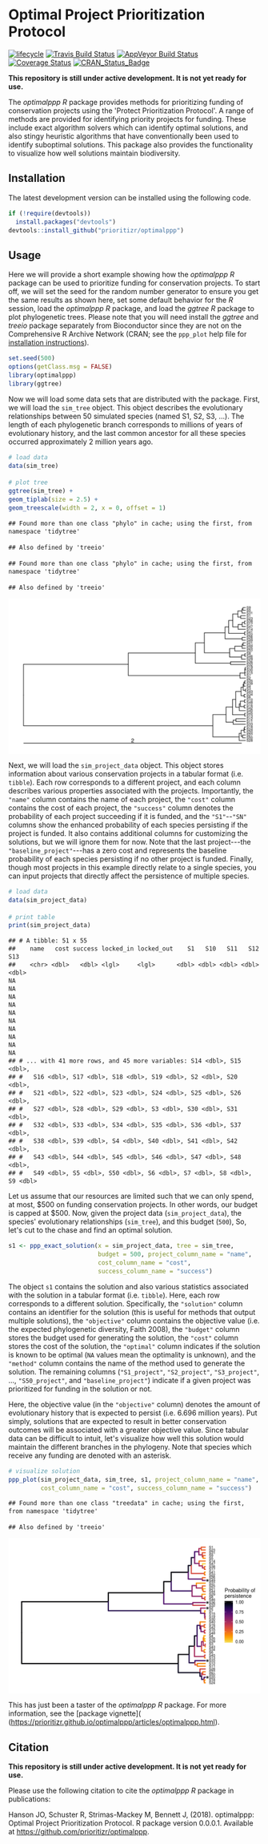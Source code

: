 
<!--- README.md is generated from README.Rmd. Please edit that file -->
Optimal Project Prioritization Protocol
=======================================

[![lifecycle](https://img.shields.io/badge/Lifecycle-experimental-orange.svg)](https://www.tidyverse.org/lifecycle/#experimental) [![Travis Build Status](https://img.shields.io/travis/prioritizr/optimalppp/master.svg?label=Linux%20%26%20Mac%20OSX)](https://travis-ci.org/prioritizr/optimalppp) [![AppVeyor Build Status](https://img.shields.io/appveyor/ci/jeffreyhanson/optimalppp/master.svg?label=Windows)](https://ci.appveyor.com/project/jeffreyhanson/optimalppp) [![Coverage Status](https://codecov.io/github/prioritizr/optimalppp/coverage.svg?branch=master)](https://codecov.io/github/prioritizr/optimalppp?branch=master) [![CRAN\_Status\_Badge](http://www.r-pkg.org/badges/version/optimalppp)](https://CRAN.R-project.org/package=optimalppp)

**This repository is still under active development. It is not yet ready for use.**

The *optimalppp R* package provides methods for prioritizing funding of conservation projects using the 'Protect Prioritization Protocol'. A range of methods are provided for identifying priority projects for funding. These include exact algorithm solvers which can identify optimal solutions, and also stingy heuristic algorithms that have conventionally been used to identify suboptimal solutions. This package also provides the functionality to visualize how well solutions maintain biodiversity.

Installation
------------

The latest development version can be installed using the following code.

``` r
if (!require(devtools))
  install.packages("devtools")
devtools::install_github("prioritizr/optimalppp")
```

Usage
-----

Here we will provide a short example showing how the *optimalppp R* package can be used to prioritize funding for conservation projects. To start off, we will set the seed for the random number generator to ensure you get the same results as shown here, set some default behavior for the *R* session, load the *optimalppp R* package, and load the *ggtree R* package to plot phylogenetic trees. Please note that you will need install the *ggtree* and *treeio* package separately from Bioconductor since they are not on the Comprehensive R Archive Network (CRAN; see the `ppp_plot` help file for [installation instructions](https://prioritizr.github.io/optimalppp/reference/ppp_plot.html)).

``` r
set.seed(500)
options(getClass.msg = FALSE)
library(optimalppp)
library(ggtree)
```

Now we will load some data sets that are distributed with the package. First, we will load the `sim_tree` object. This object describes the evolutionary relationships between 50 simulated species (named S1, S2, S3, ...). The length of each phylogenetic branch corresponds to millions of years of evolutionary history, and the last common ancestor for all these species occurred approximately 2 million years ago.

``` r
# load data
data(sim_tree)

# plot tree
ggtree(sim_tree) +
geom_tiplab(size = 2.5) +
geom_treescale(width = 2, x = 0, offset = 1)
```

    ## Found more than one class "phylo" in cache; using the first, from namespace 'tidytree'

    ## Also defined by 'treeio'

    ## Found more than one class "phylo" in cache; using the first, from namespace 'tidytree'

    ## Also defined by 'treeio'

<img src="man/figures/README-unnamed-chunk-6-1.png" style="display: block; margin: auto;" />

Next, we will load the `sim_project_data` object. This object stores information about various conservation projects in a tabular format (i.e. `tibble`). Each row corresponds to a different project, and each column describes various properties associated with the projects. Importantly, the `"name"` column contains the name of each project, the `"cost"` column contains the cost of each project, the `"success"` column denotes the probability of each project succeeding if it is funded, and the `"S1"`--`"SN"` columns show the enhanced probability of each species persisting if the project is funded. It also contains additional columns for customizing the solutions, but we will ignore them for now. Note that the last project---the `"baseline_project"`---has a zero cost and represents the baseline probability of each species persisting if no other project is funded. Finally, though most projects in this example directly relate to a single species, you can input projects that directly affect the persistence of multiple species.

``` r
# load data
data(sim_project_data)

# print table
print(sim_project_data)
```

    ## # A tibble: 51 x 55
    ##    name   cost success locked_in locked_out    S1   S10   S11   S12   S13
    ##    <chr> <dbl>   <dbl> <lgl>     <lgl>      <dbl> <dbl> <dbl> <dbl> <dbl>
    NA
    NA
    NA
    NA
    NA
    NA
    NA
    NA
    NA
    NA
    ## # ... with 41 more rows, and 45 more variables: S14 <dbl>, S15 <dbl>,
    ## #   S16 <dbl>, S17 <dbl>, S18 <dbl>, S19 <dbl>, S2 <dbl>, S20 <dbl>,
    ## #   S21 <dbl>, S22 <dbl>, S23 <dbl>, S24 <dbl>, S25 <dbl>, S26 <dbl>,
    ## #   S27 <dbl>, S28 <dbl>, S29 <dbl>, S3 <dbl>, S30 <dbl>, S31 <dbl>,
    ## #   S32 <dbl>, S33 <dbl>, S34 <dbl>, S35 <dbl>, S36 <dbl>, S37 <dbl>,
    ## #   S38 <dbl>, S39 <dbl>, S4 <dbl>, S40 <dbl>, S41 <dbl>, S42 <dbl>,
    ## #   S43 <dbl>, S44 <dbl>, S45 <dbl>, S46 <dbl>, S47 <dbl>, S48 <dbl>,
    ## #   S49 <dbl>, S5 <dbl>, S50 <dbl>, S6 <dbl>, S7 <dbl>, S8 <dbl>, S9 <dbl>

Let us assume that our resources are limited such that we can only spend, at most, $500 on funding conservation projects. In other words, our budget is capped at $500. Now, given the project data (`sim_project_data`), the species' evolutionary relationships (`sim_tree`), and this budget (`500`), So, let's cut to the chase and find an optimal solution.

``` r
s1 <- ppp_exact_solution(x = sim_project_data, tree = sim_tree,
                         budget = 500, project_column_name = "name",
                         cost_column_name = "cost",
                         success_column_name = "success")
```

The object `s1` contains the solution and also various statistics associated with the solution in a tabular format (i.e. `tibble`). Here, each row corresponds to a different solution. Specifically, the `"solution"` column contains an identifier for the solution (this is useful for methods that output multiple solutions), the `"objective"` column contains the objective value (i.e. the expected phylogenetic diversity, Faith 2008), the `"budget"` column stores the budget used for generating the solution, the `"cost"` column stores the cost of the solution, the `"optimal"` column indicates if the solution is known to be optimal (`NA` values mean the optimality is unknown), and the `"method"` column contains the name of the method used to generate the solution. The remaining columns (`"S1_project"`, `"S2_project"`, `"S3_project"`, ..., `"S50_project"`, and `"baseline_project"`) indicate if a given project was prioritized for funding in the solution or not.

Here, the objective value (in the `"objective"` column) denotes the amount of evolutionary history that is expected to persist (i.e. 6.696 million years). Put simply, solutions that are expected to result in better conservation outcomes will be associated with a greater objective value. Since tabular data can be difficult to intuit, let's visualize how well this solution would maintain the different branches in the phylogeny. Note that species which receive any funding are denoted with an asterisk.

``` r
# visualize solution
ppp_plot(sim_project_data, sim_tree, s1, project_column_name = "name",
         cost_column_name = "cost", success_column_name = "success")
```

    ## Found more than one class "treedata" in cache; using the first, from namespace 'tidytree'

    ## Also defined by 'treeio'

<img src="man/figures/README-unnamed-chunk-9-1.png" style="display: block; margin: auto;" />

This has just been a taster of the *optimalppp R* package. For more information, see the \[package vignette\]( (<https://prioritizr.github.io/optimalppp/articles/optimalppp.html>).

Citation
--------

**This repository is still under active development. It is not yet ready for use.**

Please use the following citation to cite the *optimalppp R* package in publications:

Hanson JO, Schuster R, Strimas-Mackey M, Bennett J, (2018). optimalppp: Optimal Project Prioritization Protocol. R package version 0.0.0.1. Available at <https://github.com/prioritizr/optimalppp>.

